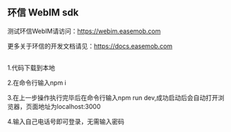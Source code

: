 ## 环信 WebIM sdk

测试环信WebIM请访问：https://webim.easemob.com

更多关于环信的开发文档请见：https://docs.easemob.com


## 

1.代码下载到本地

2.在命令行输入npm i

3.在上一步操作执行完毕后在命令行输入npm run dev,成功启动后会自动打开浏览器，页面地址为localhost:3000

4.输入自己电话号即可登录，无需输入密码
